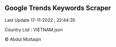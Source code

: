 

## Google Trends Keywords Scraper 
 
Last Update 17-11-2022 , 22:44:35

Country List :
VIETNAM.json



© Abdul Muttaqin 
